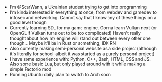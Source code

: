 - I’m @ScarWann, a Ukrainian student trying to get into programming
- I’m kinda interested in everything at once, from webdev and gamedev to infosec and networking. Cannot say that I know any of these things on a good level though
- Currently learning SDL for my game engine. Gonna learn Vulkan next (or OpenGL if Vulkan turns out to be too complicated) Haven't really thought about how my engine will stand out between every other one though... Maybe it'll be in Rust or something, IDK RN
- Also currently making semi-personal website as a side project (although it's literally for school, albeit it was started as a purely personal project)
- I have some experience with: Python, C++, Bash, HTML, CSS and JS. Also some basic Lua, but only played around with it while making a simple Factorio mod
- Running Ubuntu daily, plan to switch to Arch soon

<!---
ScarWann/ScarWann is a ✨ special ✨ repository because its `README.md` (this file) appears on your GitHub profile.
You can click the Preview link to take a look at your changes.
--->
